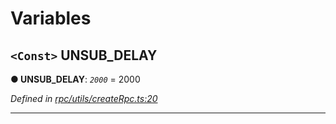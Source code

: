 

# Variables

<a id="unsub_delay"></a>

## `<Const>` UNSUB_DELAY

**● UNSUB_DELAY**: *`2000`* = 2000

*Defined in [rpc/utils/createRpc.ts:20](https://octonion.institute/susytech/js-libs/blob/9a82e16/packages/light.js/src/rpc/utils/createRpc.ts#L20)*

___

